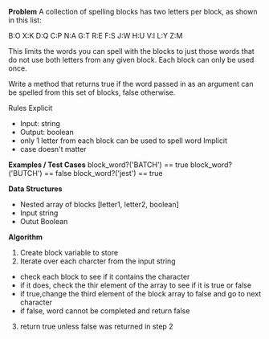 **Problem**
A collection of spelling blocks has two letters per block, as shown in this list:

B:O   X:K   D:Q   C:P   N:A
G:T   R:E   F:S   J:W   H:U
V:I   L:Y   Z:M

This limits the words you can spell with the blocks to just those words that do not use both letters from any given block. Each block can only be used once.

Write a method that returns true if the word passed in as an argument can be spelled from this set of blocks, false otherwise.

Rules
Explicit
  - Input: string
  - Output: boolean
  - only 1 letter from each block can be used to spell word
Implicit
  - case doesn't matter

**Examples / Test Cases**
block_word?('BATCH') == true
block_word?('BUTCH') == false
block_word?('jest') == true

**Data Structures**
- Nested array of blocks [letter1, letter2, boolean]
- Input string
- Outut Boolean

**Algorithm**
1. Create block variable to store
2. Iterate over each charcter from the input string
  - check each block to see if it contains the character
  - if it does, check the thir element of the array to see if it is true or false
  - if true,change the third element of the block array to false and go to next character
  - if false, word cannot be completed and return false
3. return true unless false was returned in step 2